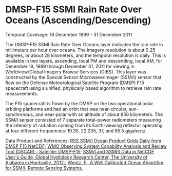 # DMSP-F15 SSMI Rain Rate Over Oceans (Ascending/Descending)
Temporal Coverage: 18 December 1999 - 31 December 2011

The DMSP-F15 SSMI Rain Rate Over Oceans layer indicates the rain rate in millimeters per hour over oceans. The imagery resolution is about 0.25  degrees, or about 28 kilometers, and the temporal resolution is daily. This is available in two layers, ascending, local PM and descending, local AM, for December 18, 1999 through December 31, 2011 for viewing in Worldview/Global Imagery Browse Services (GIBS). This layer was constructed by the Special Sensor Microwave/Imager (SSM/I) sensor that flew on the Defense Meteorological Satellite Program (DMSP) F15 spacecraft using a unified, physically based algorithm to retrieve rain rate measurements.

The F15 spacecraft is flown by the DMSP on the two operational polar orbiting platforms and had an orbit that was near-circular, sun-synchronous, and near-polar with an altitude of about 850 kilometers. The SSM/I sensor consisted of 7 separate total-power radiometers measuring the intensity of radiation coming from its Earth-viewing reflector operating at four different frequencies: 19.35, 22.235, 37, and 85.5 gigahertz.

Data Product and References:
[RSS SSM/I Ocean Product Grids Daily from DMSP F15 NetCDF](http://dx.doi.org/10.5067/MEASURES/DMSP-F15/SSMI/DATA301);
[WMO Observing System Capability Analysis and Review Tool (OSCAR) - Satellite: DMSP-F15](https://www.wmo-sat.info/oscar/satellites/view/62);
[SSM/I and SSMIS Data in NetCDF User's Guide, Global Hydrology Research Center, The University of Alabama in Huntsville, 2012.](https://ghrc.nsstc.nasa.gov/pub/doc/ssmi_netcdf/SSMI_Data_in_NetCDF.docx);
[Wentz. F., A Well Calibrated Ocean Algorithm for SSM/I, Remote Sensing Systems.](https://ghrc.nsstc.nasa.gov/pub/doc/ssmi_netcdf/ssmi.pdf)

